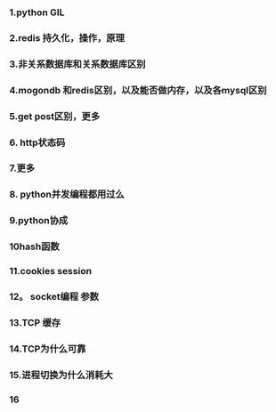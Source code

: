 ### 1.python GIL

### 2.redis 持久化，操作，原理

### 3.非关系数据库和关系数据库区别

### 4.mogondb 和redis区别，以及能否做内存，以及各mysql区别

### 5.get post区别，更多

### 6. http状态码

### 7.更多

### 8. python并发编程都用过么

### 9.python协成

### 10hash函数

### 11.cookies session 

### 12。 socket编程 参数

### 13.TCP 缓存

### 14.TCP为什么可靠

### 15.进程切换为什么消耗大

### 16